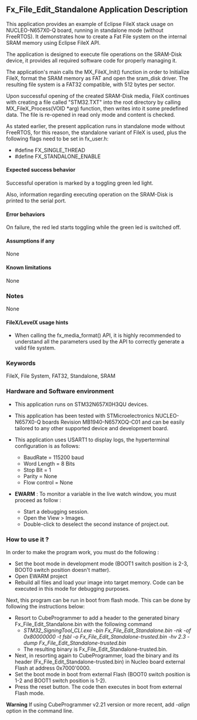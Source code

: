 
## <b>Fx_File_Edit_Standalone Application Description</b>

This application provides an example of Eclipse FileX stack usage on NUCLEO-N657X0-Q board, running in standalone mode (without FreeRTOS). It demonstrates how to create a Fat File system on the internal SRAM memory using Eclipse FileX API.

The application is designed to execute file operations on the SRAM-Disk device, it provides all required software code for properly managing it.

The application's main calls the MX_FileX_Init() function in order to Initialize FileX, format the SRAM memory as FAT and open the sram_disk driver. The resulting file system is a FAT32 compatible, with 512 bytes per sector.

Upon successful opening of the created SRAM-Disk media, FileX continues with creating a file called "STM32.TXT" into the root directory by calling MX_FileX_Process(VOID *arg) function, then writes into it some predefined data. The file is re-opened in read only mode and content is checked.

As stated earlier, the present application runs in standalone mode without FreeRTOS, for this reason, the standalone variant of FileX is used, plus the following flags need to be set in fx_user.h:

-  #define FX_SINGLE_THREAD
-  #define FX_STANDALONE_ENABLE

#### <b>Expected success behavior</b>

Successful operation is marked by a toggling green led light.

Also, information regarding executing operation on the SRAM-Disk is printed to the serial port.

#### <b>Error behaviors</b>

On failure, the red led starts toggling while the green led is switched off.

#### <b>Assumptions if any</b>

None

#### <b>Known limitations</b>

None

### <b>Notes</b>

None

#### <b>FileX/LevelX usage hints</b>

- When calling the fx_media_format() API, it is highly recommended to understand all the parameters used by the API to correctly generate a valid file system.

### <b>Keywords</b>

FileX, File System, FAT32, Standalone, SRAM

### <b>Hardware and Software environment</b>

  - This application runs on STM32N657X0H3QU devices.
  - This application has been tested with STMicroelectronics NUCLEO-N657X0-Q boards Revision MB1940-N657XOQ-C01 and can be easily tailored to any other supported device and development board.

  - This application uses USART1 to display logs, the hyperterminal configuration is as follows:

    - BaudRate = 115200 baud
    - Word Length = 8 Bits
    - Stop Bit = 1
    - Parity = None
    - Flow control = None

  - **EWARM** : To monitor a variable in the live watch window, you must proceed as follow :
    - Start a debugging session.
    - Open the View > Images.
    - Double-click to deselect the second instance of project.out.

### <b>How to use it ?</b>

In order to make the program work, you must do the following :

 - Set the boot mode in development mode (BOOT1 switch position is 2-3, BOOT0 switch position doesn't matter).
 - Open EWARM project
 - Rebuild all files and load your image into target memory. Code can be executed in this mode for debugging purposes.

Next, this program can be run in boot from flash mode. This can be done by following the instructions below:

 - Resort to CubeProgrammer to add a header to the generated binary Fx_File_Edit_Standalone.bin with the following command
   - *STM32_SigningTool_CLI.exe -bin Fx_File_Edit_Standalone.bin -nk -of 0x80000000 -t fsbl -o Fx_File_Edit_Standalone-trusted.bin -hv 2.3 -dump Fx_File_Edit_Standalone-trusted.bin*
   - The resulting binary is Fx_File_Edit_Standalone-trusted.bin.
 - Next, in resorting again to CubeProgrammer, load the binary and its header (Fx_File_Edit_Standalone-trusted.bin) in Nucleo board external Flash at address 0x7000'0000.
 - Set the boot mode in boot from external Flash (BOOT0 switch position is 1-2 and BOOT1 switch position is 1-2).
 - Press the reset button. The code then executes in boot from external Flash mode.


**Warning** If using CubeProgrammer v2.21 version or more recent, add *-align* option in the command line.
